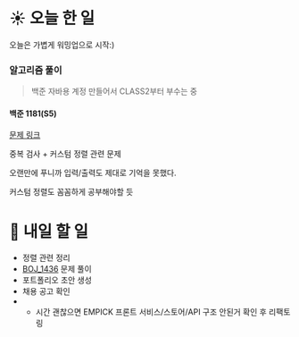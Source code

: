 # ☀️ 오늘 한 일
오늘은 가볍게 워밍업으로 시작:)
### 알고리즘 풀이
> 백준 자바용 계정 만들어서 CLASS2부터 부수는 중
#### 백준 1181(S5)

[문제 링크](https://www.acmicpc.net/problem/1181)

중복 검사 + 커스텀 정렬 관련 문제

오랜만에 푸니까 입력/출력도 제대로 기억을 못했다.

커스텀 정렬도 꼼꼼하게 공부해야할 듯



# 🚩 내일 할 일
- 정렬 관련 정리
- [BOJ_1436](https://www.acmicpc.net/problem/1436) 문제 풀이
- 포트폴리오 초안 생성
- 채용 공고 확인
- + 시간 괜찮으면 EMPICK 프론트 서비스/스토어/API 구조 안된거 확인 후 리팩토링
